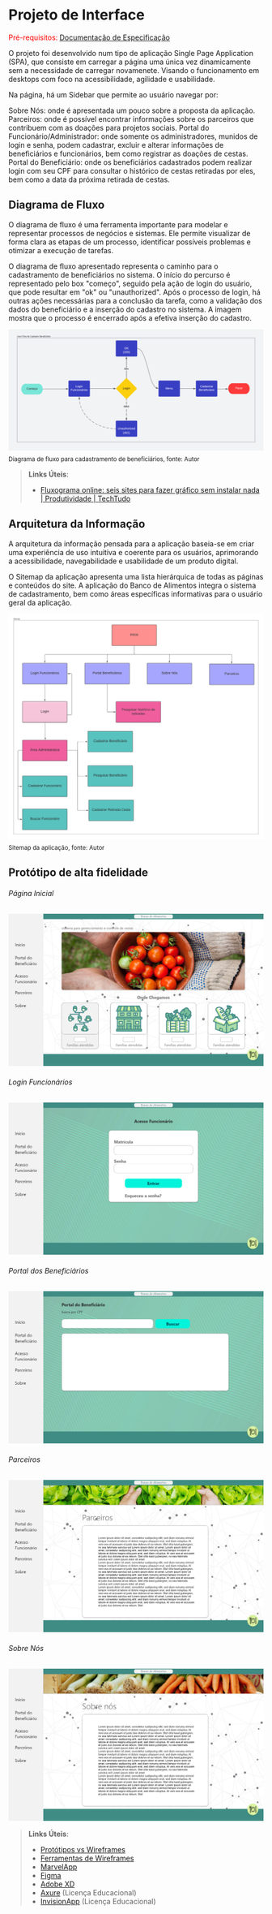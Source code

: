 
# Projeto de Interface

<span style="color:red">Pré-requisitos: <a href="2-Especificação do Projeto.md"> Documentação de Especificação</a></span>

O projeto foi desenvolvido num tipo de aplicação Single Page Application (SPA), que consiste em carregar a página uma única vez dinamicamente sem a necessidade de carregar novamenete. Visando o funcionamento em desktops com foco na acessibilidade, agilidade e usabilidade.

Na página, há um Sidebar que permite ao usuário navegar por:

Sobre Nós: onde é apresentada um pouco sobre a proposta da aplicação.
Parceiros: onde é possível encontrar informações sobre os parceiros que contribuem com as doações para projetos sociais.
Portal do Funcionário/Administrador: onde somente os administradores, munidos de login e senha, podem cadastrar, excluir e alterar informações de beneficiários e funcionários, bem como registrar as doações de cestas.
Portal do Beneficiário: onde os beneficiários cadastrados podem realizar login com seu CPF para consultar o histórico de cestas retiradas por eles, bem como a data da próxima retirada de cestas.

## Diagrama de Fluxo

O diagrama de fluxo é uma ferramenta importante para modelar e representar processos de negócios e sistemas. Ele permite visualizar de forma clara as etapas de um processo, identificar possíveis problemas e otimizar a execução de tarefas.

O diagrama de fluxo apresentado representa o caminho para o cadastramento de beneficiários no sistema. O início do percurso é representado pelo box "começo", seguido pela ação de login do usuário, que pode resultar em "ok" ou "unauthorized". Após o processo de login, há outras ações necessárias para a conclusão da tarefa, como a validação dos dados do beneficiário e a inserção do cadastro no sistema. A imagem mostra que o processo é encerrado após a efetiva inserção do cadastro.

![Diagrama de Fluxo](https://github.com/ICEI-PUC-Minas-PMV-SInt/PMV-SINT-2023-1-E4-PROJ-DIST-T1-Time3-Proj-BancoAlimento/blob/31f9f05d028e47a528d377f6a3fdca197436776d/docs/img/BancoAlimentos%20-%20P%C3%A1gina%201%20User%20Flow%20de%20Cadastro%20Benefici%C3%A1rio.jpeg)
<sub>Diagrama de fluxo para cadastramento de beneficiários, fonte: Autor</sub>

> **Links Úteis**:
> - [Fluxograma online: seis sites para fazer gráfico sem instalar nada | Produtividade | TechTudo](https://www.techtudo.com.br/listas/2019/03/fluxograma-online-seis-sites-para-fazer-grafico-sem-instalar-nada.ghtml)

## Arquitetura da Informação

A arquitetura da informação pensada para a aplicação baseia-se em criar uma experiência de uso intuitiva e coerente para os usuários, aprimorando a acessibilidade, navegabilidade e usabilidade de um produto digital.

O Sitemap da aplicação apresenta uma lista hierárquica de todas as páginas e conteúdos do site. A aplicação do Banco de Alimentos integra o sistema de cadastramento, bem como áreas específicas informativas para o usuário geral da aplicação.

![Sitemap](https://github.com/ICEI-PUC-Minas-PMV-SInt/PMV-SINT-2023-1-E4-PROJ-DIST-T1-Time3-Proj-BancoAlimento/blob/31f9f05d028e47a528d377f6a3fdca197436776d/docs/img/sitemap.jpeg)
<sub>Sitemap da aplicação, fonte: Autor</sub>

## Protótipo de alta fidelidade

###### Página Inicial

![Prototipo alta fidelidade - Home](https://github.com/ICEI-PUC-Minas-PMV-SInt/PMV-SINT-2023-1-E4-PROJ-DIST-T1-Time3-Proj-BancoAlimento/blob/31f9f05d028e47a528d377f6a3fdca197436776d/docs/img/home.png)

###### Login Funcionários

![Prototipo alta fidelidade - Login Funcionário](https://github.com/ICEI-PUC-Minas-PMV-SInt/PMV-SINT-2023-1-E4-PROJ-DIST-T1-Time3-Proj-BancoAlimento/blob/31f9f05d028e47a528d377f6a3fdca197436776d/docs/img/login.png)

###### Portal dos Beneficiários

![Prototipo alta fidelidade - Portal Beneficiário](https://github.com/ICEI-PUC-Minas-PMV-SInt/PMV-SINT-2023-1-E4-PROJ-DIST-T1-Time3-Proj-BancoAlimento/blob/31f9f05d028e47a528d377f6a3fdca197436776d/docs/img/portalBeneficiario.png)

###### Parceiros

![Prototipo alta fidelidade - Parceiros](https://github.com/ICEI-PUC-Minas-PMV-SInt/PMV-SINT-2023-1-E4-PROJ-DIST-T1-Time3-Proj-BancoAlimento/blob/31f9f05d028e47a528d377f6a3fdca197436776d/docs/img/parceiros.png)

###### Sobre Nós

![Prototipo alta fidelidade - sobre Nós](https://github.com/ICEI-PUC-Minas-PMV-SInt/PMV-SINT-2023-1-E4-PROJ-DIST-T1-Time3-Proj-BancoAlimento/blob/31f9f05d028e47a528d377f6a3fdca197436776d/docs/img/sobreNos.png)

 
> **Links Úteis**:
> - [Protótipos vs Wireframes](https://www.nngroup.com/videos/prototypes-vs-wireframes-ux-projects/)
> - [Ferramentas de Wireframes](https://rockcontent.com/blog/wireframes/)
> - [MarvelApp](https://marvelapp.com/developers/documentation/tutorials/)
> - [Figma](https://www.figma.com/)
> - [Adobe XD](https://www.adobe.com/br/products/xd.html#scroll)
> - [Axure](https://www.axure.com/edu) (Licença Educacional)
> - [InvisionApp](https://www.invisionapp.com/) (Licença Educacional)
